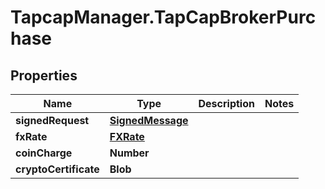 # TapcapManager.TapCapBrokerPurchase

## Properties
Name | Type | Description | Notes
------------ | ------------- | ------------- | -------------
**signedRequest** | [**SignedMessage**](SignedMessage.md) |  | 
**fxRate** | [**FXRate**](FXRate.md) |  | 
**coinCharge** | **Number** |  | 
**cryptoCertificate** | **Blob** |  | 


